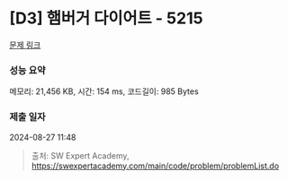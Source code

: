 # [D3] 햄버거 다이어트 - 5215 

[문제 링크](https://swexpertacademy.com/main/code/problem/problemDetail.do?contestProbId=AWT-lPB6dHUDFAVT) 

### 성능 요약

메모리: 21,456 KB, 시간: 154 ms, 코드길이: 985 Bytes

### 제출 일자

2024-08-27 11:48



> 출처: SW Expert Academy, https://swexpertacademy.com/main/code/problem/problemList.do